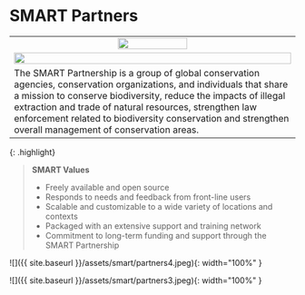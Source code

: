 # SMART Partners

<table>
<tr>
<td align="center"><img src="{{ site.baseurl }}/assets/smart/partners1.png" width="50%" /></td>
</tr>
<tr>
<td align="center"><img src="{{ site.baseurl }}/assets/smart/partners2.png" width="100%" /></td>
</tr>
<tr>
<td>The SMART Partnership is a group of global conservation agencies, conservation organizations, and individuals that share a mission to conserve biodiversity, reduce the impacts of illegal extraction and trade of natural resources, strengthen law enforcement related to biodiversity conservation and strengthen overall management of conservation areas.</td>
</tr>
</table>

{: .highlight}
> **SMART Values**
> -   Freely available and open source
> -   Responds to needs and feedback from front-line users
> -   Scalable and customizable to a wide variety of locations and contexts
> -   Packaged with an extensive support and training network
> -   Commitment to long-term funding and support through the SMART Partnership

![]({{ site.baseurl }}/assets/smart/partners4.jpeg){: width="100%" }

![]({{ site.baseurl }}/assets/smart/partners3.jpeg){: width="100%" }

[^1]: See [2019/20 SMART Annual Report](https://drive.google.com/file/d/1gngpGbtlmRo3VkUpBxn5pXdfLp1TG8wx/view)

[^2]: See 'SMART competence register' for full details.
